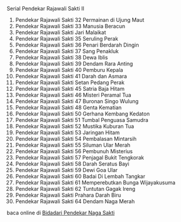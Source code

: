 Serial Pendekar Rajawali Sakti II
01. Pendekar Rajawali Sakti 32 Permainan di Ujung
Maut
02. Pendekar Rajawali Sakti 33 Manusia Beracun
03. Pendekar Rajawali Sakti Jari Malaikat
04. Pendekar Rajawali Sakti 35 Seruling Perak
05. Pendekar Rajawali Sakti 36 Penari Berdarah
Dingin
06. Pendekar Rajawali Sakti 37 Sang Penakluk
07. Pendekar Rajawali Sakti 38 Dewa Iblis
08. Pendekar Rajawali Sakti 39 Dendam Rara Anting
09. Pendekar Rajawali Sakti 40 Pemburu Kepala
10. Pendekar Rajawali Sakti 41 Darah dan Asmara
11. Pendekar Rajawali Sakti Setan Pedang Perak
12. Pendekar Rajawali Sakti 45 Satria Baja Hitam
13. Pendekar Rajawali Sakti 46 Misteri Peramal Tua
14. Pendekar Rajawali Sakti 47 Buronan Singo
Wulung
15. Pendekar Rajawali Sakti 48 Genta Kematian
16. Pendekar Rajawali Sakti 50 Gerhana Kembang
Kedaton
17. Pendekar Rajawali Sakti 51 Tumbal Penguasa
Samudra
18. Pendekar Rajawali Sakti 52 Mustika Kuburan Tua
19. Pendekar Rajawali Sakti 53 Jaringan Hitam
20. Pendekar Rajawali Sakti 54 Pembalasan
Mintarsih
21. Pendekar Rajawali Sakti 55 Siluman Ular Merah
22. Pendekar Rajawali Sakti 56 Pembunuh Misterius
23. Pendekar Rajawali Sakti 57 Penjagal Bukit
Tengkorak
24. Pendekar Rajawali Sakti 58 Darah Seratus Bayi
25. Pendekar Rajawali Sakti 59 Dewi Goa Ular
26. Pendekar Rajawali Sakti 60 Badai Di Lembah
Tangkar
27. Pendekar Rajawali Sakti 61 Memperebutkan
Bunga Wijayakusuma
28. Pendekar Rajawali Sakti 62 Tuntutan Gagak
Ireng
29. Pendekar Rajawali Sakti Prahara Darah Biru
30. Pendekar Rajawali Sakti 64 Dendam Naga
Merah

baca online di <a href='http://cerita-silat.mywapblog.com' title='Pedang Sakti Cersil Istana Pendekar Dewa Naga Raja Iblis Racun Ceritasilat '> Bidadari Pendekar Naga Sakti</a>
